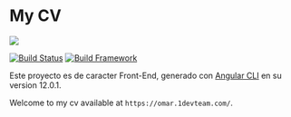 # My CV
<p>
<img src="https://i.imgur.com/Uj6tXVE.png"/>

[![Build Status](https://img.shields.io/badge/development-1.0.0-yellowgreen)](https://omar.1devteam.com/)
[![Build Framework](https://img.shields.io/badge/framework-angular-red)]()
</p>

Este proyecto es de caracter Front-End, generado con [Angular CLI](https://github.com/angular/angular-cli) en su version 12.0.1.

Welcome to my cv available at `https://omar.1devteam.com/`.

